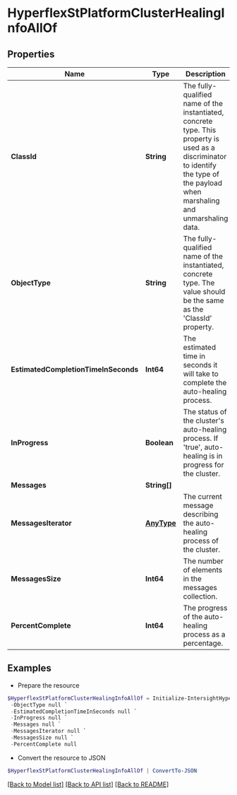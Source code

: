 # HyperflexStPlatformClusterHealingInfoAllOf
## Properties

Name | Type | Description | Notes
------------ | ------------- | ------------- | -------------
**ClassId** | **String** | The fully-qualified name of the instantiated, concrete type. This property is used as a discriminator to identify the type of the payload when marshaling and unmarshaling data. | [default to "hyperflex.StPlatformClusterHealingInfo"]
**ObjectType** | **String** | The fully-qualified name of the instantiated, concrete type. The value should be the same as the &#39;ClassId&#39; property. | [default to "hyperflex.StPlatformClusterHealingInfo"]
**EstimatedCompletionTimeInSeconds** | **Int64** | The estimated time in seconds it will take to complete the auto-healing process. | [optional] [readonly] 
**InProgress** | **Boolean** | The status of the cluster&#39;s auto-healing process. If &#39;true&#39;, auto-healing is in progress for the cluster. | [optional] [readonly] 
**Messages** | **String[]** |  | [optional] 
**MessagesIterator** | [**AnyType**](.md) | The current message describing the auto-healing process of the cluster. | [optional] [readonly] 
**MessagesSize** | **Int64** | The number of elements in the messages collection. | [optional] [readonly] 
**PercentComplete** | **Int64** | The progress of the auto-healing process as a percentage. | [optional] [readonly] 

## Examples

- Prepare the resource
```powershell
$HyperflexStPlatformClusterHealingInfoAllOf = Initialize-IntersightHyperflexStPlatformClusterHealingInfoAllOf  -ClassId null `
 -ObjectType null `
 -EstimatedCompletionTimeInSeconds null `
 -InProgress null `
 -Messages null `
 -MessagesIterator null `
 -MessagesSize null `
 -PercentComplete null
```

- Convert the resource to JSON
```powershell
$HyperflexStPlatformClusterHealingInfoAllOf | ConvertTo-JSON
```

[[Back to Model list]](../README.md#documentation-for-models) [[Back to API list]](../README.md#documentation-for-api-endpoints) [[Back to README]](../README.md)

